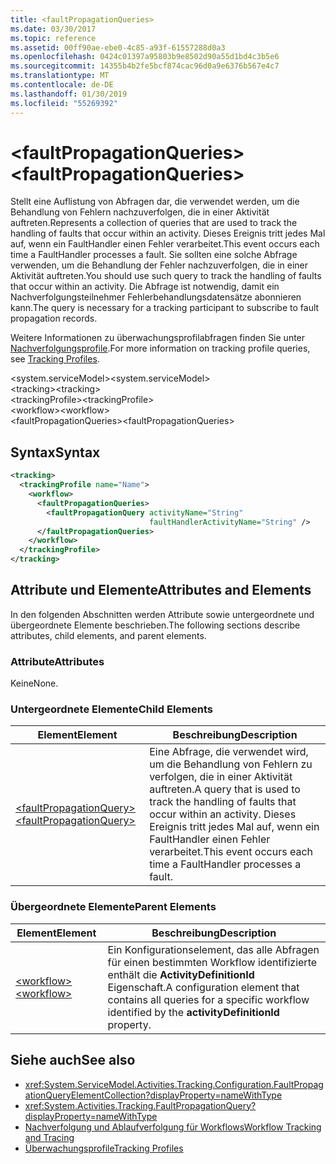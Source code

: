 ```yaml
---
title: <faultPropagationQueries>
ms.date: 03/30/2017
ms.topic: reference
ms.assetid: 00ff90ae-ebe0-4c85-a93f-61557288d0a3
ms.openlocfilehash: 0424c01397a95803b9e8502d90a55d1bd4c3b5e6
ms.sourcegitcommit: 14355b4b2fe5bcf874cac96d0a9e6376b567e4c7
ms.translationtype: MT
ms.contentlocale: de-DE
ms.lasthandoff: 01/30/2019
ms.locfileid: "55269392"
---
```

# <a name="faultpropagationqueries"></a><span data-ttu-id="d0df3-101">\<faultPropagationQueries></span><span class="sxs-lookup"><span data-stu-id="d0df3-101">\<faultPropagationQueries></span></span>
<span data-ttu-id="d0df3-102">Stellt eine Auflistung von Abfragen dar, die verwendet werden, um die Behandlung von Fehlern nachzuverfolgen, die in einer Aktivität auftreten.</span><span class="sxs-lookup"><span data-stu-id="d0df3-102">Represents a collection of queries that are used to track the handling of faults that occur within an activity.</span></span>  <span data-ttu-id="d0df3-103">Dieses Ereignis tritt jedes Mal auf, wenn ein FaultHandler einen Fehler verarbeitet.</span><span class="sxs-lookup"><span data-stu-id="d0df3-103">This event occurs each time a FaultHandler processes a fault.</span></span> <span data-ttu-id="d0df3-104">Sie sollten eine solche Abfrage verwenden, um die Behandlung der Fehler nachzuverfolgen, die in einer Aktivität auftreten.</span><span class="sxs-lookup"><span data-stu-id="d0df3-104">You should use such query to track the handling of faults that occur within an activity.</span></span> <span data-ttu-id="d0df3-105">Die Abfrage ist notwendig, damit ein Nachverfolgungsteilnehmer Fehlerbehandlungsdatensätze abonnieren kann.</span><span class="sxs-lookup"><span data-stu-id="d0df3-105">The query is necessary for a  tracking participant to subscribe to fault propagation records.</span></span>  
  
 <span data-ttu-id="d0df3-106">Weitere Informationen zu überwachungsprofilabfragen finden Sie unter [Nachverfolgungsprofile](../../../../../docs/framework/windows-workflow-foundation/tracking-profiles.md).</span><span class="sxs-lookup"><span data-stu-id="d0df3-106">For more information on tracking profile queries, see [Tracking Profiles](../../../../../docs/framework/windows-workflow-foundation/tracking-profiles.md).</span></span>  
  
<span data-ttu-id="d0df3-107">\<system.serviceModel></span><span class="sxs-lookup"><span data-stu-id="d0df3-107">\<system.serviceModel></span></span>  
<span data-ttu-id="d0df3-108">\<tracking></span><span class="sxs-lookup"><span data-stu-id="d0df3-108">\<tracking></span></span>  
<span data-ttu-id="d0df3-109">\<trackingProfile></span><span class="sxs-lookup"><span data-stu-id="d0df3-109">\<trackingProfile></span></span>  
<span data-ttu-id="d0df3-110">\<workflow></span><span class="sxs-lookup"><span data-stu-id="d0df3-110">\<workflow></span></span>  
<span data-ttu-id="d0df3-111">\<faultPropagationQueries></span><span class="sxs-lookup"><span data-stu-id="d0df3-111">\<faultPropagationQueries></span></span>  
  
## <a name="syntax"></a><span data-ttu-id="d0df3-112">Syntax</span><span class="sxs-lookup"><span data-stu-id="d0df3-112">Syntax</span></span>  
  
```xml  
<tracking>
  <trackingProfile name="Name">
    <workflow>
      <faultPropagationQueries>
        <faultPropagationQuery activityName="String" 
                               faultHandlerActivityName="String" />
      </faultPropagationQueries>
    </workflow>
  </trackingProfile>
</tracking>  
```  
  
## <a name="attributes-and-elements"></a><span data-ttu-id="d0df3-113">Attribute und Elemente</span><span class="sxs-lookup"><span data-stu-id="d0df3-113">Attributes and Elements</span></span>  
 <span data-ttu-id="d0df3-114">In den folgenden Abschnitten werden Attribute sowie untergeordnete und übergeordnete Elemente beschrieben.</span><span class="sxs-lookup"><span data-stu-id="d0df3-114">The following sections describe attributes, child elements, and parent elements.</span></span>  
  
### <a name="attributes"></a><span data-ttu-id="d0df3-115">Attribute</span><span class="sxs-lookup"><span data-stu-id="d0df3-115">Attributes</span></span>  
 <span data-ttu-id="d0df3-116">Keine</span><span class="sxs-lookup"><span data-stu-id="d0df3-116">None.</span></span>  
  
### <a name="child-elements"></a><span data-ttu-id="d0df3-117">Untergeordnete Elemente</span><span class="sxs-lookup"><span data-stu-id="d0df3-117">Child Elements</span></span>  
  
|<span data-ttu-id="d0df3-118">Element</span><span class="sxs-lookup"><span data-stu-id="d0df3-118">Element</span></span>|<span data-ttu-id="d0df3-119">Beschreibung</span><span class="sxs-lookup"><span data-stu-id="d0df3-119">Description</span></span>|  
|-------------|-----------------|  
|[<span data-ttu-id="d0df3-120">\<faultPropagationQuery></span><span class="sxs-lookup"><span data-stu-id="d0df3-120">\<faultPropagationQuery></span></span>](../../../../../docs/framework/configure-apps/file-schema/windows-workflow-foundation/faultpropagationquery.md)|<span data-ttu-id="d0df3-121">Eine Abfrage, die verwendet wird, um die Behandlung von Fehlern zu verfolgen, die in einer Aktivität auftreten.</span><span class="sxs-lookup"><span data-stu-id="d0df3-121">A query that is used to track the handling of faults that occur within an activity.</span></span>  <span data-ttu-id="d0df3-122">Dieses Ereignis tritt jedes Mal auf, wenn ein FaultHandler einen Fehler verarbeitet.</span><span class="sxs-lookup"><span data-stu-id="d0df3-122">This event occurs each time a FaultHandler processes a fault.</span></span>|  
  
### <a name="parent-elements"></a><span data-ttu-id="d0df3-123">Übergeordnete Elemente</span><span class="sxs-lookup"><span data-stu-id="d0df3-123">Parent Elements</span></span>  
  
|<span data-ttu-id="d0df3-124">Element</span><span class="sxs-lookup"><span data-stu-id="d0df3-124">Element</span></span>|<span data-ttu-id="d0df3-125">Beschreibung</span><span class="sxs-lookup"><span data-stu-id="d0df3-125">Description</span></span>|  
|-------------|-----------------|  
|[<span data-ttu-id="d0df3-126">\<workflow></span><span class="sxs-lookup"><span data-stu-id="d0df3-126">\<workflow></span></span>](../../../../../docs/framework/configure-apps/file-schema/windows-workflow-foundation/workflow.md)|<span data-ttu-id="d0df3-127">Ein Konfigurationselement, das alle Abfragen für einen bestimmten Workflow identifizierte enthält die **ActivityDefinitionId** Eigenschaft.</span><span class="sxs-lookup"><span data-stu-id="d0df3-127">A configuration element that contains all queries for a specific workflow identified by the **activityDefinitionId** property.</span></span>|  
  
## <a name="see-also"></a><span data-ttu-id="d0df3-128">Siehe auch</span><span class="sxs-lookup"><span data-stu-id="d0df3-128">See also</span></span>
- <xref:System.ServiceModel.Activities.Tracking.Configuration.FaultPropagationQueryElementCollection?displayProperty=nameWithType>
- <xref:System.Activities.Tracking.FaultPropagationQuery?displayProperty=nameWithType>
- [<span data-ttu-id="d0df3-129">Nachverfolgung und Ablaufverfolgung für Workflows</span><span class="sxs-lookup"><span data-stu-id="d0df3-129">Workflow Tracking and Tracing</span></span>](../../../../../docs/framework/windows-workflow-foundation/workflow-tracking-and-tracing.md)
- [<span data-ttu-id="d0df3-130">Überwachungsprofile</span><span class="sxs-lookup"><span data-stu-id="d0df3-130">Tracking Profiles</span></span>](../../../../../docs/framework/windows-workflow-foundation/tracking-profiles.md)
